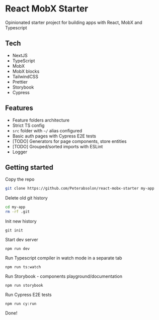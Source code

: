 # React MobX Starter

Opinionated starter project for building apps with React, MobX and Typescript

## Tech

- NextJS
- TypeScript
- MobX
- MobX blocks
- TailwindCSS
- Prettier
- Storybook
- Cypress

## Features

- Feature folders architecture
- Strict TS config
- `src` folder with `~/` alias configured
- Basic auth pages with Cypress E2E tests
- [TODO] Generators for page components, store entities
- [TODO] Grouped/sorted imports with ESLint
- Logger

## Getting started

Copy the repo

```bash
git clone https://github.com/Peterabsolon/react-mobx-starter my-app
```

Delete old git history

```bash
cd my-app
rm -rf .git
```

Init new history

```
git init
```

Start dev server

```
npm run dev
```

Run Typescript compiler in watch mode in a separate tab

```
npm run ts:watch
```

Run Storybook - components playground/documentation

```
npm run storybook
```

Run Cypress E2E tests

```
npm run cy:run
```

Done!
